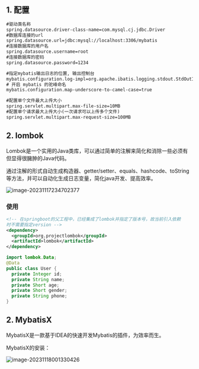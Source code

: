 ## 1. 配置

```tex
#驱动类名称
spring.datasource.driver-class-name=com.mysql.cj.jdbc.Driver
#数据库连接的url
spring.datasource.url=jdbc:mysql://localhost:3306/mybatis
#连接数据库的用户名
spring.datasource.username=root
#连接数据库的密码
spring.datasource.password=1234

#指定mybatis输出日志的位置, 输出控制台
mybatis.configuration.log-impl=org.apache.ibatis.logging.stdout.StdOutImpl
# 开启 mybatis 的驼峰命名
mybatis.configuration.map-underscore-to-camel-case=true

#配置单个文件最大上传大小
spring.servlet.multipart.max-file-size=10MB
#配置单个请求最大上传大小(一次请求可以上传多个文件)
spring.servlet.multipart.max-request-size=100MB
```



## 2. **lombok**

Lombok是一个实用的Java类库，可以通过简单的注解来简化和消除一些必须有但显得很臃肿的Java代码。

通过注解的形式自动生成构造器、getter/setter、equals、hashcode、toString等方法，并可以自动化生成日志变量，简化java开发、提高效率。

![image-20231117234702377](https://img.picgo.net/2023/11/17/image-202311172347023778abf09bb52abba08.png)

### **使用**

```xml
<!-- 在springboot的父工程中，已经集成了lombok并指定了版本号，故当前引入依赖
时不需要指定version -->
<dependency>
  <groupId>org.projectlombok</groupId>
  <artifactId>lombok</artifactId>
</dependency>
```

```java
import lombok.Data;
@Data
public class User {
  private Integer id;
  private String name;
  private Short age;
  private Short gender;
  private String phone;
}
```

## 2. MybatisX

MybatisX是一款基于IDEA的快速开发Mybatis的插件，为效率而生。

MybatisX的安装：

![image-20231118001330426](https://img.picgo.net/2023/11/18/image-2023111800133042623d964eef949c590.png)
